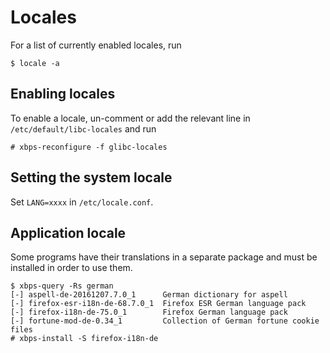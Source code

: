 # Locales

For a list of currently enabled locales, run

```
$ locale -a
```

## Enabling locales

To enable a locale, un-comment or add the relevant line in
`/etc/default/libc-locales` and run

```
# xbps-reconfigure -f glibc-locales
```

## Setting the system locale

Set `LANG=xxxx` in `/etc/locale.conf`.

## Application locale

Some programs have their translations in a separate package and must be
installed in order to use them.

```
$ xbps-query -Rs german
[-] aspell-de-20161207.7.0_1      German dictionary for aspell
[-] firefox-esr-i18n-de-68.7.0_1  Firefox ESR German language pack
[-] firefox-i18n-de-75.0_1        Firefox German language pack
[-] fortune-mod-de-0.34_1         Collection of German fortune cookie files
# xbps-install -S firefox-i18n-de
```
